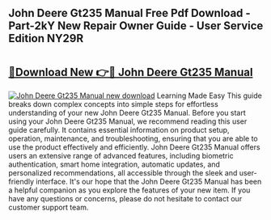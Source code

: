 ## John Deere Gt235 Manual Free Pdf Download - Part-2kY New Repair Owner Guide - User Service Edition NY29R

# <h2><a href="http://bc43923.oget.top/?id=John+Deere+Gt235+Manual">🔗Download New 👉🔴 John Deere Gt235 Manual</a></h2>

[![John Deere Gt235 Manual new download](https://i.imgur.com/5g1atiW.png)](http://bc43923.oget.top/?id=John+Deere+Gt235+Manual)
Learning Made Easy This guide breaks down complex concepts into simple steps for effortless understanding of your new John Deere Gt235 Manual. Before you start using your John Deere Gt235 Manual, we recommend reading this user guide carefully. It contains essential information on product setup, operation, maintenance, and troubleshooting, ensuring that you are able to use the product effectively and efficiently. John Deere Gt235 Manual offers users an extensive range of advanced features, including biometric authentication, smart home integration, automatic updates, and personalized recommendations, all accessible through the sleek and user-friendly interface. It's our hope that the John Deere Gt235 Manual has been a helpful companion as you explore the features of your new item. If you have any questions or concerns, please do not hesitate to contact our customer support team.
